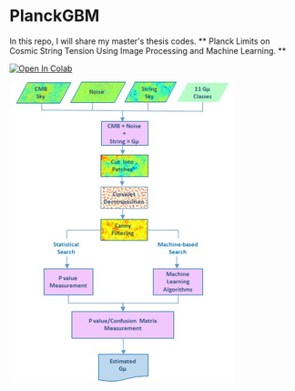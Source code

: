 # PlanckGBM
In this repo, I will share my master's thesis codes.
** Planck Limits on Cosmic String Tension Using Image Processing and Machine Learning.
**

[![Open In Colab](https://colab.research.google.com/assets/colab-badge.svg)](https://colab.research.google.com/drive/1rB8LlfOUdWhAGDC_MMI4UIS_hKuA8tAI?authuser=1#scrollTo=tt8PCl_9GXIA&uniqifier=5)


![alt text](https://github.com/halehhajizadeh/PlanckGBM/blob/main/LGBM_pipeline.jpg)
